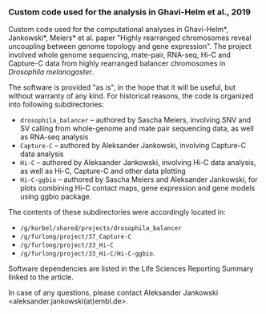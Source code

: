 ### Custom code used for the analysis in Ghavi-Helm et al., 2019

Custom code used for the computational analyses in Ghavi-Helm*, Jankowski*, Meiers* et al. paper "Highly rearranged chromosomes reveal uncoupling between genome topology and gene expression". The project involved whole genome sequencing, mate-pair, RNA-seq, Hi-C and Capture-C data from highly rearranged balancer chromosomes in _Drosophila melanogaster_.

The software is provided "as is", in the hope that it will be useful, but without warranty of any kind. For historical reasons, the code is organized into following subdirectories:
  * `drosophila_balancer` – authored by Sascha Meiers, involving SNV and SV calling from whole-genome and mate pair sequencing data, as well as RNA-seq analysis
  * `Capture-C` – authored by Aleksander Jankowski, involving Capture-C data analysis
  * `Hi-C` – authored by Aleksander Jankowski, involving Hi-C data analysis, as well as Hi-C, Capture-C and other data plotting
  * `Hi-C-ggbio` – authored by Sascha Meiers and Aleksander Jankowski, for plots combining Hi-C contact maps, gene expression and gene models using ggbio package.

The contents of these subdirectories were accordingly located in:
  * `/g/korbel/shared/projects/drosophila_balancer`
  * `/g/furlong/project/37_Capture-C`
  * `/g/furlong/project/33_Hi-C`
  * `/g/furlong/project/33_Hi-C/Hi-C-ggbio`.

Software dependencies are listed in the Life Sciences Reporting Summary linked to the article.

In case of any questions, please contact Aleksander Jankowski <aleksander.jankowski(at)embl.de>.
